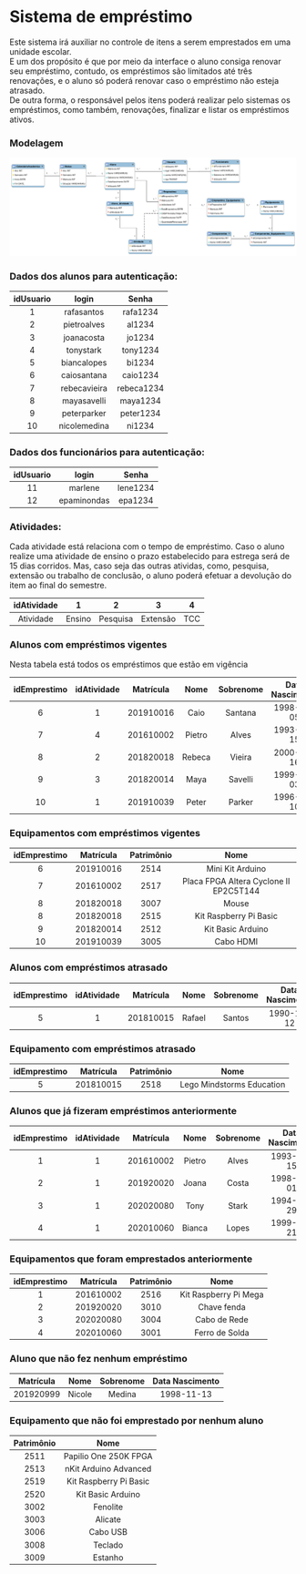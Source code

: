 # Sistema de empréstimo
Este sistema irá auxiliar no controle de itens a serem emprestados em uma unidade escolar.\
E um dos propósito é que por meio da interface o aluno consiga renovar seu empréstimo, contudo, os empréstimos são limitados 
até três renovações, e o aluno só poderá renovar caso o empréstimo não esteja atrasado.\
De outra forma, o responsável pelos itens poderá realizar pelo sistemas os empréstimos, como
também, renovações, finalizar e listar os empréstimos ativos.

### Modelagem
![Imagem](modelagem.png)

### Dados dos alunos para autenticação:
|  idUsuario  |     login     |    Senha    | 
| :---------: | :-----------: |  :--------: |  
|      1      |  rafasantos   |  rafa1234   |   
|      2      |  pietroalves  |  al1234     | 
|      3      |  joanacosta   |  jo1234     | 
|      4      |  tonystark    |  tony1234   | 
|      5      |  biancalopes  |  bi1234     | 
|      6      |  caiosantana  |  caio1234   | 
|      7      |  rebecavieira |  rebeca1234 | 
|      8      |  mayasavelli  |  maya1234   | 
|      9      |  peterparker  |  peter1234  | 
|      10     |  nicolemedina |  ni1234     | 

### Dados dos funcionários para autenticação:
|  idUsuario  |     login     |    Senha    | 
| :---------: | :-----------: |  :--------: |
|      11     |    marlene    |  lene1234   | 
|      12     |  epaminondas  |  epa1234    | 



### Atividades:
Cada atividade está relaciona com o tempo de empréstimo.
Caso o aluno realize uma atividade de ensino o prazo estabelecido 
para estrega será de 15 dias corridos. Mas, caso seja das outras atividas,
como, pesquisa, extensão ou trabalho de conclusão, o aluno poderá efetuar
a devolução do item ao final do semestre. 

| idAtividade |      1      |      2      |      3      |      4      |
| :---------: | :---------: | :---------: | :---------: | :---------: |
|  Atividade  |    Ensino   |   Pesquisa  |   Extensão  |     TCC     |


### Alunos com empréstimos vigentes
Nesta tabela está todos os empréstimos que estão em vigência 

| idEmprestimo | idAtividade | Matrícula |   Nome   | Sobrenome | Data Nascimento | 
| :----------: | :---------: | :-------: | :------: | :-------: | :-------------: | 
|       6      |      1      | 201910016 |   Caio   |  Santana  |    1998-06-05   | 
|       7      |      4      | 201610002 |  Pietro  |   Alves   |    1993-06-15   | 
|       8      |      2      | 201820018 |  Rebeca  |   Vieira  |    2000-09-16   | 
|       9      |      3      | 201820014 |   Maya   |  Savelli  |    1999-02-03   | 
|       10     |      1      | 201910039 |   Peter  |   Parker  |    1996-08-10   | 

### Equipamentos com empréstimos vigentes
| idEmprestimo | Matrícula | Patrimônio |                   Nome                  |
| :----------: | :-------: | :--------: | :-------------------------------------: | 
|       6      | 201910016 |    2514    |            Mini Kit Arduino             |   
|       7      | 201610002 |    2517    | Placa FPGA Altera Cyclone II EP2C5T144  |   
|       8      | 201820018 |    3007    |                  Mouse                  |   
|       8      | 201820018 |    2515    |            Kit Raspberry Pi Basic       |   
|       9      | 201820014 |    2512    |            Kit Basic Arduino            |   
|      10      | 201910039 |    3005    |                 Cabo HDMI               |   

### Alunos com empréstimos atrasado
| idEmprestimo | idAtividade | Matrícula |   Nome   | Sobrenome | Data Nascimento | 
| :----------: | :---------: | :-------: | :------: | :-------: | :-------------: | 
|       5      |      1      | 201810015 |  Rafael  |   Santos  |    1990-12-12   | 

### Equipamento com empréstimos atrasado
| idEmprestimo | Matrícula | Patrimônio |            Nome            |
| :----------: | :-------: | :--------: | :------------------------: | 
|       5      | 201810015 |    2518    | Lego Mindstorms Education  |  

### Alunos que já fizeram empréstimos anteriormente
| idEmprestimo | idAtividade | Matrícula |   Nome   | Sobrenome | Data Nascimento | 
| :----------: | :---------: | :-------: | :------: | :-------: | :-------------: | 
|       1      |      1      | 201610002 |  Pietro  |   Alves   |    1993-06-15   | 
|       2      |      1      | 201920020 |  Joana   |   Costa   |    1998-03-01   | 
|       3      |      1      | 202020080 |   Tony   |   Stark   |    1994-05-29   | 
|       4      |      1      | 202010060 |  Bianca  |   Lopes   |    1999-05-21   | 

### Equipamentos que foram emprestados anteriormente
| idEmprestimo | Matrícula | Patrimônio |          Nome          |
| :----------: | :-------: | :--------: | :--------------------: | 
|       1      | 201610002 |    2516    | Kit Raspberry Pi Mega  |   
|       2      | 201920020 |    3010    |       Chave fenda      |  
|       3      | 202020080 |    3004    |      Cabo de Rede      |  
|       4      | 202010060 |    3001    |     Ferro de Solda     |  

### Aluno que não fez nenhum empréstimo
| Matrícula |   Nome   | Sobrenome | Data Nascimento | 
| :-------: | :------: | :-------: | :-------------: | 
| 201920999 |  Nicole  |   Medina  |    1998-11-13   | 

### Equipamento que não foi emprestado por nenhum aluno

| Patrimônio |         Nome           |
| :--------: | :--------------------: | 
|    2511    | Papilio One 250K FPGA  |   
|    2513    | nKit Arduino Advanced  |  
|    2519    | Kit Raspberry Pi Basic |  
|    2520    |    Kit Basic Arduino   |  
|    3002    |         Fenolite       |  
|    3003    |         Alicate        |  
|    3006    |         Cabo USB       | 
|    3008    |         Teclado        | 
|    3009    |         Estanho        | 